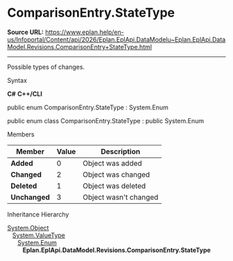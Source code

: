 # ComparisonEntry.StateType

**Source URL:** https://www.eplan.help/en-us/Infoportal/Content/api/2026/Eplan.EplApi.DataModelu~Eplan.EplApi.DataModel.Revisions.ComparisonEntry+StateType.html

---

Possible types of changes.

Syntax

**C#**
**C++/CLI**


public enum ComparisonEntry.StateType : System.Enum

public enum class ComparisonEntry.StateType : public System.Enum


Members

| Member | Value | Description |
| --- | --- | --- |
| **Added** | 0 | Object was added |
| **Changed** | 2 | Object was changed |
| **Deleted** | 1 | Object was deleted |
| **Unchanged** | 3 | Object wasn't changed |

Inheritance Hierarchy

[System.Object](#)  
   [System.ValueType](#)  
      [System.Enum](#)  
         **Eplan.EplApi.DataModel.Revisions.ComparisonEntry.StateType**
